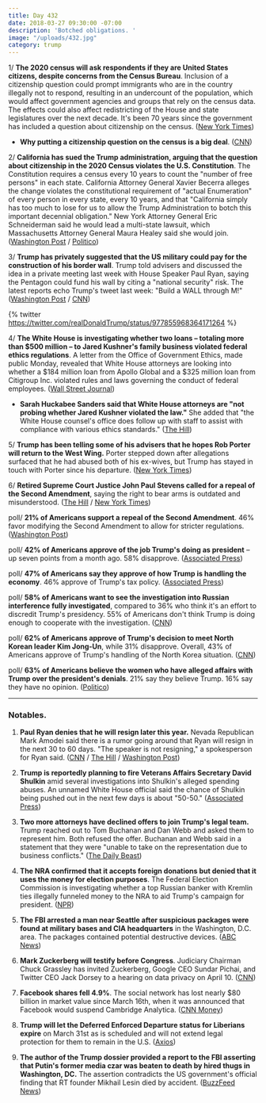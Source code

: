 ```yaml
---
title: Day 432
date: 2018-03-27 09:30:00 -07:00
description: 'Botched obligations. '
image: "/uploads/432.jpg"
category: trump
---
```


1/ **The 2020 census will ask respondents if they are United States citizens, despite concerns from the Census Bureau**. Inclusion of a citizenship question could prompt immigrants who are in the country illegally not to respond, resulting in an undercount of the population, which would affect government agencies and groups that rely on the census data. The effects could also affect redistricting of the House and state legislatures over the next decade. It's been 70 years since the government has included a question about citizenship on the census. ([New York Times](https://www.nytimes.com/2018/03/26/us/politics/census-citizenship-question-trump.html))

* **Why putting a citizenship question on the census is a big deal**. ([CNN](https://www.cnn.com/2018/03/27/politics/census-citizenship-question-explainer/index.html))

2/ **California has sued the Trump administration, arguing that the question about citizenship in the 2020 Census violates the U.S. Constitution**. The Constitution requires a census every 10 years to count the "number of free persons" in each state. California Attorney General Xavier Becerra alleges the change violates the constitutional requirement of "actual Enumeration" of every person in every state, every 10 years, and that "California simply has too much to lose for us to allow the Trump Administration to botch this important decennial obligation." New York Attorney General Eric Schneiderman said he would lead a multi-state lawsuit, which Massachusetts Attorney General Maura Healey said she would join. ([Washington Post](https://www.washingtonpost.com/news/morning-mix/wp/2018/03/27/california-sues-trump-administration-over-decision-to-add-citizenship-question-to-census/) / [Politico](https://www.politico.com/story/2018/03/26/census-citizenship-questions-487399))

3/ **Trump has privately suggested that the US military could pay for the construction of his border wall**. Trump told advisers and discussed the idea in a private meeting last week with House Speaker Paul Ryan, saying the Pentagon could fund his wall by citing a "national security" risk. The latest reports echo Trump's tweet last week: "Build a WALL through M!" ([Washington Post](https://www.washingtonpost.com/politics/trump-privately-presses-for-military-to-pay-for-border-wall/2018/03/27/d79907a2-31c9-11e8-9759-56e51591e250_story.html) / [CNN](https://www.cnn.com/2018/03/27/politics/donald-trump-border-wall-military/index.html))

{% twitter https://twitter.com/realDonaldTrump/status/977855968364171264 %}

4/ **The White House is investigating whether two loans – totaling more than $500 million – to Jared Kushner's family business violated federal ethics regulations**. A letter from the Office of Government Ethics, made public Monday, revealed that White House attorneys are looking into whether a $184 million loan from Apollo Global and a $325 million loan from Citigroup Inc. violated rules and laws governing the conduct of federal employees. ([Wall Street Journal](https://www.wsj.com/articles/white-house-probes-loans-to-kushners-business-1522101516))

* **Sarah Huckabee Sanders said that White House attorneys are "not probing whether Jared Kushner violated the law."** She added that "the White House counsel's office does follow up with staff to assist with compliance with various ethics standards." ([The Hill](http://thehill.com/homenews/administration/380512-white-house-not-probing-whether-jared-kushner-violated-the-law))

5/ **Trump has been telling some of his advisers that he hopes Rob Porter will return to the West Wing.** Porter stepped down after allegations surfaced that he had abused both of his ex-wives, but Trump has stayed in touch with Porter since his departure. ([New York Times](https://www.nytimes.com/2018/03/26/us/politics/trump-rob-porter.html))

6/ **Retired Supreme Court Justice John Paul Stevens called for a repeal of the Second Amendment**, saying the right to bear arms is outdated and misunderstood. ([The Hill](http://thehill.com/blogs/blog-briefing-room/news/380406-former-supreme-court-justice-repeal-the-second-amendment) / [New York Times](https://www.nytimes.com/2018/03/27/opinion/john-paul-stevens-repeal-second-amendment.html))

poll/ **21% of Americans support a repeal of the Second Amendment**. 46% favor modifying the Second Amendment to allow for stricter regulations. ([Washington Post](https://www.washingtonpost.com/news/wonk/wp/2018/03/27/one-in-five-americans-want-the-second-amendment-to-be-repealed-national-survey-finds/))

poll/ **42% of Americans approve of the job Trump's doing as president** – up seven points from a month ago. 58% disapprove. ([Associated Press](https://apnews.com/4bc3a50f60b44e0f98791ee3f3b4e1ae))

poll/ **47% of Americans say they approve of how Trump is handling the economy**. 46% approve of Trump's tax policy. ([Associated Press](https://apnews.com/4bc3a50f60b44e0f98791ee3f3b4e1ae))

poll/ **58% of Americans want to see the investigation into Russian interference fully investigated**, compared to 36% who think it's an effort to discredit Trump's presidency. 55% of Americans don't think Trump is doing enough to cooperate with the investigation. ([CNN](https://www.cnn.com/2018/03/27/politics/cnn-poll-russia-views-entrenched-partisan/index.html))

poll/ **62% of Americans approve of Trump's decision to meet North Korean leader Kim Jong-Un**, while 31% disapprove. Overall, 43% of Americans approve of Trump's handling of the North Korea situation. ([CNN](https://www.cnn.com/2018/03/27/politics/cnn-poll-nearly-two-thirds-approve-of-trumps-plan-to-meet-north-korean-leader/index.html))

poll/ **63% of Americans believe the women who have alleged affairs with Trump over the president's denials**. 21% say they believe Trump. 16% say they have no opinion. ([Politico](https://www.politico.com/story/2018/03/26/trump-women-stormy-daniels-487097))

---

### Notables.

1. **Paul Ryan denies that he will resign later this year.** Nevada Republican Mark Amodei said there is a rumor going around that Ryan will resign in the next 30 to 60 days. "The speaker is not resigning," a spokesperson for Ryan said. ([CNN](https://www.cnn.com/2018/03/26/politics/paul-ryan-steve-scalise-mark-amodei/index.html) / [The Hill](http://thehill.com/homenews/house/380365-nevada-lawmaker-rumor-mill-says-ryan-headed-for-exit) / [Washington Post](https://www.washingtonpost.com/politics/the-speaker-is-not-resigning-ryans-office-dismisses-gop-lawmakers-rumor/2018/03/26/e232265a-313b-11e8-8abc-22a366b72f2d_story.html?utm_term=.97b66ac34cd6))

2. **Trump is reportedly planning to fire Veterans Affairs Secretary David Shulkin** amid several investigations into Shulkin's alleged spending abuses. An unnamed White House official said the chance of Shulkin being pushed out in the next few days is about "50-50." ([Associated Press](https://apnews.com/1e805ce49e5b46c6b34f7e66d05d4055))

3. **Two more attorneys have declined offers to join Trump's legal team.** Trump reached out to Tom Buchanan and Dan Webb and asked them to represent him. Both refused the offer. Buchanan and Webb said in a statement that they were "unable to take on the representation due to business conflicts." ([The Daily Beast](https://www.thedailybeast.com/dan-webb-and-tom-buchanan-latest-lawyers-to-decline-to-join-donald-trumps-legal-team))

4. **The NRA confirmed that it accepts foreign donations but denied that it uses the money for election purposes**. The Federal Election Commission is investigating whether a top Russian banker with Kremlin ties illegally funneled money to the NRA to aid Trump's campaign for president. ([NPR](https://www.npr.org/2018/03/27/597279176/nra-says-it-receives-foreign-funds-but-none-goes-to-election-work))

5. **The FBI arrested a man near Seattle after suspicious packages were found at military bases and CIA headquarters** in the Washington, D.C. area. The packages contained potential destructive devices. ([ABC News](http://abcnews.go.com/Politics/fbi-investigating-suspicious-packages-found-dc-area-military/story?id=54027817))

6. **Mark Zuckerberg will testify before Congress**. Judiciary Chairman Chuck Grassley has invited Zuckerberg, Google CEO Sundar Pichai, and Twitter CEO Jack Dorsey to a hearing on data privacy on April 10. ([CNN](http://money.cnn.com/2018/03/27/technology/mark-zuckerberg-testify-congress-facebook/index.html))

7. **Facebook shares fell 4.9%**. The social network has lost nearly $80 billion in market value since March 16th, when it was announced that Facebook would suspend Cambridge Analytica. ([CNN Money](http://money.cnn.com/2018/03/27/news/companies/facebook-stock-zuckerberg/index.html?iid=EL))

8. **Trump will let the Deferred Enforced Departure status for Liberians expire** on March 31st as is scheduled and will not extend legal protection for them to remain in the U.S. ([Axios](https://www.axios.com/trump-to-let-dettered-deportation-for-liberians-expire-0a114808-6e1f-46e6-a4d1-a2d15fd25a56.html))

9. **The author of the Trump dossier provided a report to the FBI asserting that Putin's former media czar was beaten to death by hired thugs in Washington, DC.** The assertion contradicts the US government's official finding that RT founder Mikhail Lesin died by accident. ([BuzzFeed News](https://www.buzzfeed.com/jasonleopold/christopher-steele-mikhail-lesin-murder-putin-fbi))